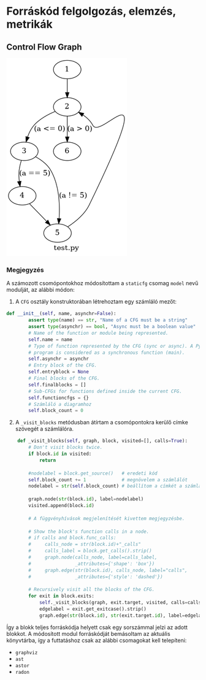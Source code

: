 # Forráskód felgolgozás, elemzés, metrikák

## Control Flow Graph

![Példa Control Flow Graph](test.png)

### Megjegyzés

A számozott csomópontokhoz módosítottam a `staticfg` csomag `model` nevű modulját, az alábbi módon:

1. A `CFG` osztály konstruktorában létrehoztam egy számláló mezőt:

```python
def __init__(self, name, asynchr=False):
        assert type(name) == str, "Name of a CFG must be a string"
        assert type(asynchr) == bool, "Async must be a boolean value"
        # Name of the function or module being represented.
        self.name = name
        # Type of function represented by the CFG (sync or async). A Python
        # program is considered as a synchronous function (main).
        self.asynchr = asynchr
        # Entry block of the CFG.
        self.entryblock = None
        # Final blocks of the CFG.
        self.finalblocks = []
        # Sub-CFGs for functions defined inside the current CFG.
        self.functioncfgs = {}
        # Számláló a diagramhoz
        self.block_count = 0
```

2. A `_visit_blocks` metódusban átírtam a csomópontokra kerülő címke szövegét a számlálóra.

```python
    def _visit_blocks(self, graph, block, visited=[], calls=True):
        # Don't visit blocks twice.
        if block.id in visited:
            return

        #nodelabel = block.get_source()   # eredeti kód
        self.block_count += 1             # megnövelem a számlálót
        nodelabel = str(self.block_count) # beállítom a címkét a számlálóra

        graph.node(str(block.id), label=nodelabel)
        visited.append(block.id)

        # A függvényhívások megjelenítését kivettem megjegyzésbe.

        # Show the block's function calls in a node.
        # if calls and block.func_calls:
        #     calls_node = str(block.id)+"_calls"
        #     calls_label = block.get_calls().strip()
        #     graph.node(calls_node, label=calls_label,
        #                _attributes={'shape': 'box'})
        #     graph.edge(str(block.id), calls_node, label="calls",
        #                _attributes={'style': 'dashed'})

        # Recursively visit all the blocks of the CFG.
        for exit in block.exits:
            self._visit_blocks(graph, exit.target, visited, calls=calls)
            edgelabel = exit.get_exitcase().strip()
            graph.edge(str(block.id), str(exit.target.id), label=edgelabel)
```

Így a blokk teljes forráskódja helyett csak egy sorszámmal jelzi az adott blokkot. A módosított modul forráskódját bemásoltam az aktuális könyvtárba, így a futtatáshoz csak az alábbi csomagokat kell telepíteni:
- `graphviz`
- `ast`
- `astor`
- `radon`